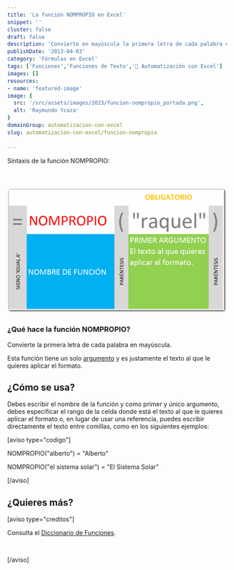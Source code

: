 ```yaml
---
title: 'La función NOMPROPIO en Excel'
snippet: ''
cluster: false
draft: false 
description: 'Convierte en mayúscula la primera letra de cada palabra en un texto con la función NOMPROPIO de Excel.'
publishDate: '2013-04-03'
category: 'Fórmulas en Excel'
tags: ['Funciones','Funciones de Texto','🤖 Automatización con Excel']
images: []
resources: 
- name: 'featured-image'
image: {
  src: '/src/assets/images/2023/funcion-nompropio_portada.png',
  alt: 'Raymundo Ycaza'
}
domainGroup: automatizacion-con-excel
slug: automatizacion-con-excel/funcion-nompropio

---
```


Sintaxis de la función NOMPROPIO:

##  [![Función NOMPROPIO](images/funcion-nompropio-000446-600x341.png)](http://raymundoycaza.com/wp-content/uploads/funcion-nompropio-000446.png)

### ¿Qué hace la función NOMPROPIO?

Convierte la primera letra de cada palabra en mayúscula.

Esta función tiene un solo [argumento](http://raymundoycaza.com/que-son-los-argumentos-en-excel/ "Argumentos en Excel") y es justamente el texto al que le quieres aplicar el formato.

## ¿Cómo se usa?

Debes escribir el nombre de la función y como primer y único argumento, debes especificar el rango de la celda donde está el texto al que le quieres aplicar el formato o, en lugar de usar una referencia, puedes escribir directamente el texto entre comillas, como en los siguientes ejemplos:

\[aviso type="codigo"\]

NOMPROPIO("alberto") = "Alberto"

NOMPROPIO("el sistema solar") = "El Sistema Solar"

\[/aviso\]

## ¿Quieres más?

\[aviso type="creditos"\]

Consulta el [Diccionario de Funciones](http://raymundoycaza.com/funciones-en-excel/).

 

\[/aviso\]
